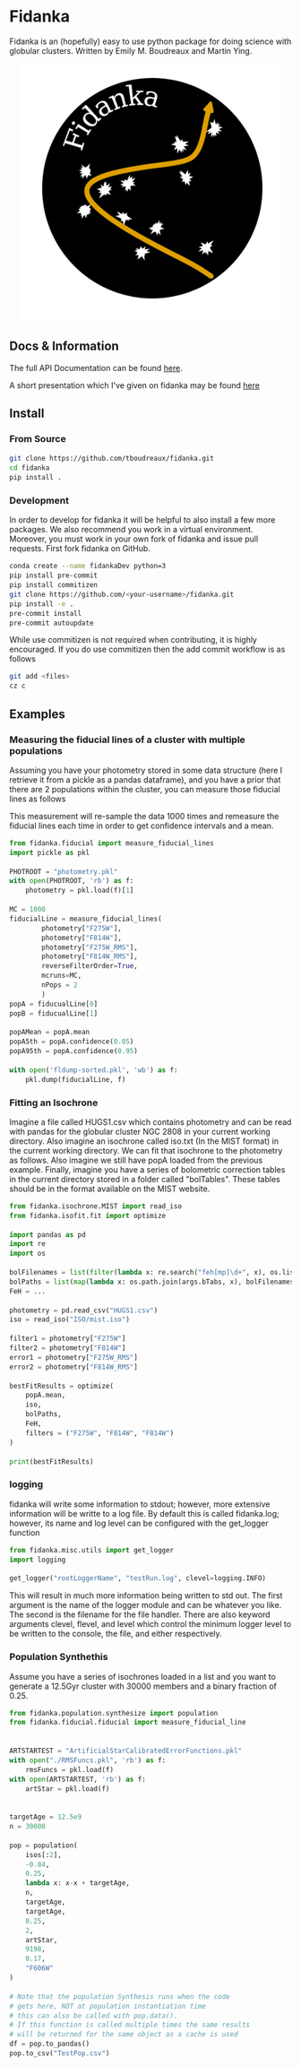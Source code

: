 # Fidanka
Fidanka is an (hopefully) easy to use python package for doing science with globular clusters.
Written by Emily M. Boudreaux and Martin Ying.

<p align="center">
	<img width="460" height="460" src="/assets/fidankaLogo.png">
</p>

## Docs & Information
The full API Documentation can be found <a href="https://tboudreaux.github.io/fidanka/">here</a>.

A short presentation which I've given on fidanka may be found <a href="https://algebrist.ddns.net/~tboudreaux/presentations/VAST/#/">here</a>

## Install

### From Source

```bash
git clone https://github.com/tboudreaux/fidanka.git
cd fidanka
pip install .
```

### Development
In order to develop for fidanka it will be helpful to also install a few more packages. We also recommend you work in a virtual environment.
Moreover, you must work in your own fork of fidanka and issue pull requests. First fork fidanka on GitHub.
```bash
conda create --name fidankaDev python=3
pip install pre-commit
pip install commitizen
git clone https://github.com/<your-username>/fidanka.git
pip install -e .
pre-commit install
pre-commit autoupdate
```
While use commitizen is not required when contributing, it is highly encouraged.
If you do use commitizen then the add commit workflow is as follows

```bash
git add <files>
cz c
```

## Examples

### Measuring the fiducial lines of a cluster with multiple populations
Assuming you have your photometry stored in some data structure (here I retrieve it from a pickle
as a pandas dataframe), and you have a prior that there are 2 populations within the
cluster, you can measure those fiducial lines as follows

This measurement will re-sample the data 1000 times and remeasure the fiducial lines each time
in order to get confidence intervals and a mean.
```python
from fidanka.fiducial import measure_fiducial_lines
import pickle as pkl

PHOTROOT = "photometry.pkl"
with open(PHOTROOT, 'rb') as f:
    photometry = pkl.load(f)[1]

MC = 1000
fiducialLine = measure_fiducial_lines(
        photometry["F275W"],
        photometry["F814W"],
        photometry["F275W_RMS"],
        photometry["F814W_RMS"],
        reverseFilterOrder=True,
        mcruns=MC,
        nPops = 2
        )
popA = fiducualLine[0]
popB = fiducualLine[1]

popAMean = popA.mean
popA5th = popA.confidence(0.05)
popA95th = popA.confidence(0.95)

with open('fldump-sorted.pkl', 'wb') as f:
    pkl.dump(fiducialLine, f)
```

### Fitting an Isochrone

Imagine a file called HUGS1.csv which contains photometry and can be read with
pandas for the globular cluster NGC 2808 in your current working directory.
Also imagine an isochrone called iso.txt (In the MIST format) in the current working directory. We
can fit that isochrone to the photometry as follows. Also imagine we still
have popA loaded from the previous example. Finally, imagine you have a series of bolometric
correction tables in the current directory stored in a folder called "bolTables".
These tables should be in the format available on the MIST website.

```python
from fidanka.isochrone.MIST import read_iso
from fidanka.isofit.fit import optimize

import pandas as pd
import re
import os

bolFilenames = list(filter(lambda x: re.search("feh[mp]\d+", x), os.listdir("bolTables")))
bolPaths = list(map(lambda x: os.path.join(args.bTabs, x), bolFilenames))
FeH = ...

photometry = pd.read_csv("HUGS1.csv")
iso = read_iso("ISO/mist.iso")

filter1 = photometry["F275W"]
filter2 = photometry["F814W"]
error1 = photometry["F275W_RMS"]
error2 = photometry["F814W_RMS"]

bestFitResults = optimize(
    popA.mean,
    iso,
    bolPaths,
    FeH,
    filters = ("F275W", "F814W", "F814W")
)

print(bestFitResults)
```

### logging
fidanka will write some information to stdout; however, more extensive information will be writte
to a log file. By default this is called fidanka.log; however, its name and log level can be
configured with the get_logger function

```python
from fidanka.misc.utils import get_logger
import logging

get_logger("rootLoggerName", "testRun.log", clevel=logging.INFO)
```

This will result in much more information being written to std out. The first
argument is the name of the logger module and can be whatever you like. The second
is the filename for the file handler. There are also keyword arguments
clevel, flevel, and level which control the minimum logger level to be written
to the console, the file, and either respectively.


### Population Synthethis
Assume you have a series of isochrones loaded in a list and you want to generate
a 12.5Gyr cluster with 30000 members and a binary fraction of 0.25.

```python
from fidanka.population.synthesize import population
from fidanka.fiducial.fiducial import measure_fiducial_line


ARTSTARTEST = "ArtificialStarCalibratedErrorFunctions.pkl"
with open("./RMSFuncs.pkl", 'rb') as f:
    rmsFuncs = pkl.load(f)
with open(ARTSTARTEST, 'rb') as f:
    artStar = pkl.load(f)


targetAge = 12.5e9
n = 30000

pop = population(
    isos[:2],
    -0.84,
    0.25,
    lambda x: x-x + targetAge,
    n,
    targetAge,
    targetAge,
    0.25,
    2,
    artStar,
    9198,
    0.17,
    "F606W"
)

# Note that the population Synthesis runs when the code
# gets here, NOT at population instantiation time
# this can also be called with pop.data().
# If this function is called multiple times the same results
# will be returned for the same object as a cache is used
df = pop.to_pandas()
pop.to_csv("TestPop.csv")
```
